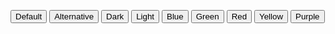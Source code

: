 <Button pill>Default</Button>
<Button color="alternative" pill>Alternative</Button>
<Button color="dark" pill>Dark</Button>
<Button color="light" pill>Light</Button>
<Button color="blue" pill>Blue</Button>
<Button color="green" pill>Green</Button>
<Button color="red" pill>Red</Button>
<Button color="yellow" pill>Yellow</Button>
<Button color="purple" pill>Purple</Button>
